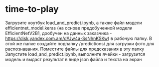 # time-to-play
Загрузите ноутбук load_and_predict.ipynb, а также файл модели efficientnet_model.keras (на основе предобученной модели EfficientNetV2B1, дообучен на данных заказчика - https://disk.yandex.com.am/d/Uw4a-SsNhnKSKw) в рабочую папку.
В этой же папке создайте подпапку /predictions/ для загрузки фото для распознавания. Поместите файлы для предсказания в эту папку
Запустите load_and_predict.ipynb, выполните ячейки - загрузится модель и выдаст результат в виде json файла и текста на экран
